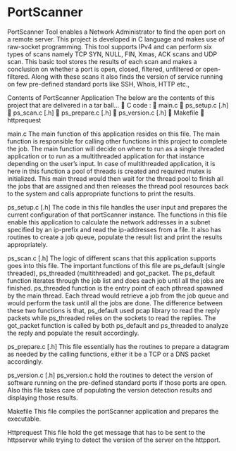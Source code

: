 PortScanner
===========

PortScanner Tool enables a Network Administrator to find the open port on a remote server. This project is developed in C language and makes use of raw-socket programming. This tool supports IPv4 and can perform six types of scans namely TCP SYN, NULL, FIN, Xmas, ACK scans and UDP scan. This basic tool stores the results of each scan and makes a conclusion on whether a port is open, closed, filtered, unfiltered or open-filtered. Along with these scans it also finds the version of service running on few pre-defined standard ports like SSH, Whois, HTTP etc.,

Contents of PortScanner Application
The below are the contents of this project that are delivered in a tar ball…
 C code :
 main.c
 ps_setup.c [.h]
 ps_scan.c [.h]
 ps_prepare.c [.h]
 ps_version.c [.h]
 Makefile
 httprequest

main.c
The main function of this application resides on this file. The main function is responsible for calling other functions in this project to complete the job. The main function will decide on where to run as a single threaded application or to run as a multithreaded application for that instance depending on the user’s input. In case of multithreaded application, it is here in this function a pool of threads is created and required mutex is initialized. This main thread would then wait for the thread pool to finish all the jobs that are assigned and then releases the thread pool resources back to the system and calls appropriate functions to print the results.

ps_setup.c [.h]
The code in this file handles the user input and prepares the current configuration of that portScanner instance. The functions in this file enable this application to calculate the network addresses in a subnet specified by an ip-prefix and read the ip-addresses from a file. It also has routines to create a job queue, populate the result list and print the results appropriately.

ps_scan.c [.h]
The logic of different scans that this application supports goes into this file. The important functions of this file are ps_default (single threaded), ps_threaded (multithreaded) and got_packet. The ps_default function iterates through the job list and does each job until all the jobs are finished. ps_threaded function is the entry point of each pthread spawned by the main thread. Each thread would retrieve a job from the job queue and would perform the task until all the jobs are done. The difference between these two functions is that, ps_default used pcap library to read the reply packets while ps_threaded relies on the sockets to read the replies. The got_packet function is called by both ps_default and ps_threaded to analyze the reply and populate the result accordingly.

ps_prepare.c [.h]
This file essentially has the routines to prepare a datagram as needed by the calling functions, either it be a TCP or a DNS packet accordingly.

ps_version.c [.h]
ps_version.c hold the routines to detect the version of software running on the pre-defined standard ports if those ports are open. Also this file takes care of populating the version detection results and displaying those results.

Makefile
This file compiles the portScanner application and prepares the executable.

Httprequest
This file hold the get message that has to be sent to the httpserver while trying to detect the version of the server on the httpport.
